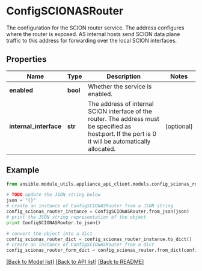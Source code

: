 # ConfigSCIONASRouter

The configuration for the SCION router service. The address configures where the router is exposed. AS internal hosts send SCION data plane traffic to this address for forwarding over the local SCION interfaces.

## Properties

Name | Type | Description | Notes
------------ | ------------- | ------------- | -------------
**enabled** | **bool** | Whether the service is enabled. | 
**internal_interface** | **str** | The address of internal SCION interface of the router. The address must be specified as host:port. If the port is 0 it will be automatically allocated. | [optional] 

## Example

```python
from ansible.module_utils.appliance_api_client.models.config_scionas_router import ConfigSCIONASRouter

# TODO update the JSON string below
json = "{}"
# create an instance of ConfigSCIONASRouter from a JSON string
config_scionas_router_instance = ConfigSCIONASRouter.from_json(json)
# print the JSON string representation of the object
print ConfigSCIONASRouter.to_json()

# convert the object into a dict
config_scionas_router_dict = config_scionas_router_instance.to_dict()
# create an instance of ConfigSCIONASRouter from a dict
config_scionas_router_form_dict = config_scionas_router.from_dict(config_scionas_router_dict)
```
[[Back to Model list]](../README.md#documentation-for-models) [[Back to API list]](../README.md#documentation-for-api-endpoints) [[Back to README]](../README.md)


